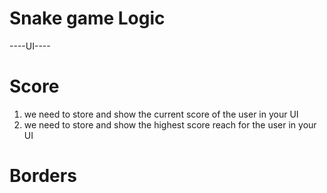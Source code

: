 # Snake game Logic

----UI---- 

# Score 

1. we need to store and show the current score of the user in your UI
2. we need to store and show the highest score reach for the user in your UI


# Borders


